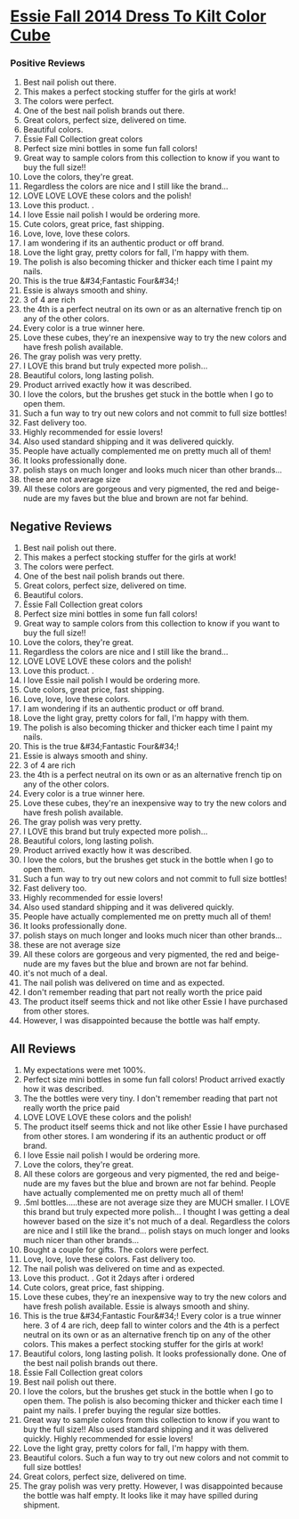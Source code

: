 # [Essie Fall 2014 Dress To Kilt Color Cube](https://products.checkmycream.com/products/Essie-Fall-2014-Dress-To-Kilt-Color-Cube.html)

### Positive Reviews

<ol>
      <li>Best nail polish out there.</li>
      <li>This makes a perfect stocking stuffer for the girls at work!</li>
      <li>The colors were perfect.</li>
      <li>One of the best nail polish brands out there.</li>
      <li>Great colors, perfect size, delivered on time.</li>
      <li>Beautiful colors.</li>
      <li>Èssie Fall Collection  great colors</li>
      <li>Perfect size mini bottles in some fun fall colors!</li>
      <li>Great way to sample colors from this collection to know if you want to buy the full size!!</li>
      <li>Love the colors, they&#x27;re great.</li>
      <li>Regardless the colors are nice and I still like the brand...</li>
      <li>LOVE LOVE LOVE these colors and the polish!</li>
      <li>Love this product. .</li>
      <li>I love Essie nail polish I would be ordering more.</li>
      <li>Cute colors, great price, fast shipping.</li>
      <li>Love, love, love these colors.  </li>
      <li>I am wondering if its an authentic product or off brand.</li>
      <li>Love the light gray, pretty colors for fall, I&#x27;m happy with them.</li>
      <li>The polish is also becoming thicker and thicker each time I paint my nails.</li>
      <li>This is the true &amp;#34;Fantastic Four&amp;#34;!</li>
      <li>Essie is always smooth and shiny.</li>
      <li>3 of 4 are rich</li>
      <li>the 4th is a perfect neutral on its own or as an alternative french tip on any of the other colors.</li>
      <li>Every color is a true winner here.</li>
      <li>Love these cubes, they&#x27;re an inexpensive way to try the new colors and have fresh polish available.</li>
      <li>The gray polish was very pretty.</li>
      <li>I LOVE this brand but truly expected more polish...</li>
      <li>Beautiful colors, long lasting polish.</li>
      <li>Product arrived exactly how it was described.</li>
      <li>I love the colors, but the brushes get stuck in the bottle when I go to open them.</li>
      <li>Such a fun way to try out new colors and not commit to full size bottles!</li>
      <li>Fast delivery too.</li>
      <li>Highly recommended for essie lovers!</li>
      <li>Also used standard shipping and it was delivered quickly.</li>
      <li>People have actually complemented me on pretty much all of them!</li>
      <li>It looks professionally done.</li>
      <li>polish stays on much longer and looks much nicer than other brands...</li>
      <li>these are not average size</li>
      <li>All these colors are gorgeous and very pigmented, the red and beige-nude are my faves but the blue and brown are not far behind.</li>
</ol>


<h2>Negative Reviews</h2>
<ol>
<li> Best nail polish out there.</li>
<li> This makes a perfect stocking stuffer for the girls at work!</li>
<li> The colors were perfect.</li>
<li> One of the best nail polish brands out there.</li>
<li> Great colors, perfect size, delivered on time.</li>
<li> Beautiful colors.</li>
<li> Èssie Fall Collection  great colors</li>
<li> Perfect size mini bottles in some fun fall colors!</li>
<li> Great way to sample colors from this collection to know if you want to buy the full size!!</li>
<li> Love the colors, they&#x27;re great.</li>
<li> Regardless the colors are nice and I still like the brand...</li>
<li> LOVE LOVE LOVE these colors and the polish!</li>
<li> Love this product. .</li>
<li> I love Essie nail polish I would be ordering more.</li>
<li> Cute colors, great price, fast shipping.</li>
<li> Love, love, love these colors.  </li>
<li> I am wondering if its an authentic product or off brand.</li>
<li> Love the light gray, pretty colors for fall, I&#x27;m happy with them.</li>
<li> The polish is also becoming thicker and thicker each time I paint my nails.</li>
<li> This is the true &amp;#34;Fantastic Four&amp;#34;!</li>
<li> Essie is always smooth and shiny.</li>
<li> 3 of 4 are rich</li>
<li> the 4th is a perfect neutral on its own or as an alternative french tip on any of the other colors.</li>
<li> Every color is a true winner here.</li>
<li> Love these cubes, they&#x27;re an inexpensive way to try the new colors and have fresh polish available.</li>
<li> The gray polish was very pretty.</li>
<li> I LOVE this brand but truly expected more polish...</li>
<li> Beautiful colors, long lasting polish.</li>
<li> Product arrived exactly how it was described.</li>
<li> I love the colors, but the brushes get stuck in the bottle when I go to open them.</li>
<li> Such a fun way to try out new colors and not commit to full size bottles!</li>
<li> Fast delivery too.</li>
<li> Highly recommended for essie lovers!</li>
<li> Also used standard shipping and it was delivered quickly.</li>
<li> People have actually complemented me on pretty much all of them!</li>
<li> It looks professionally done.</li>
<li> polish stays on much longer and looks much nicer than other brands...</li>
<li> these are not average size</li>
<li> All these colors are gorgeous and very pigmented, the red and beige-nude are my faves but the blue and brown are not far behind.</li>
<li> it&#x27;s not much of  a deal.  </li>
<li> The nail polish was delivered on time and as expected.</li>
<li> I don&#x27;t remember reading that part not really worth the price paid</li>
<li> The product itself seems thick and not like other Essie I have purchased from other stores.  </li>
<li> However,  I was disappointed because the bottle was half empty.</li>
</ol>

<h2>All Reviews</h2>

<ol>
    <li> My expectations were met 100%.</li>
    <li> Perfect size mini bottles in some fun fall colors! Product arrived exactly how it was described.</li>
    <li> The the bottles were very tiny. I don&#x27;t remember reading that part not really worth the price paid</li>
    <li> LOVE LOVE LOVE these colors and the polish!</li>
    <li> The product itself seems thick and not like other Essie I have purchased from other stores.  I am wondering if its an authentic product or off brand.</li>
    <li> I love Essie nail polish I would be ordering more.</li>
    <li> Love the colors, they&#x27;re great.</li>
    <li> All these colors are gorgeous and very pigmented, the red and beige-nude are my faves but the blue and brown are not far behind. People have actually complemented me on pretty much all of them!</li>
    <li> .5ml bottles.....these are not average size they are MUCH smaller.  I LOVE this brand but truly expected more polish... I thought I was getting a deal however based on the size it&#x27;s not much of  a deal.  Regardless the colors are nice and I still like the brand... polish stays on much longer and looks much nicer than other brands...</li>
    <li> Bought a couple for gifts.  The colors were perfect.</li>
    <li> Love, love, love these colors.  Fast delivery too.</li>
    <li> The nail polish was delivered on time and as expected.</li>
    <li> Love this product. . Got it 2days after i ordered</li>
    <li> Cute colors, great price, fast shipping.</li>
    <li> Love these cubes, they&#x27;re an inexpensive way to try the new colors and have fresh polish available. Essie is always smooth and shiny.</li>
    <li> This is the true &amp;#34;Fantastic Four&amp;#34;! Every color is a true winner here. 3 of 4 are rich, deep fall to winter colors and the 4th is a perfect neutral on its own or as an alternative french tip on any of the other colors. This makes a perfect stocking stuffer for the girls at work!</li>
    <li> Beautiful colors, long lasting polish. It looks professionally done. One of the best nail polish brands out there.</li>
    <li> Èssie Fall Collection  great colors</li>
    <li> Best nail polish out there.</li>
    <li> I love the colors, but the brushes get stuck in the bottle when I go to open them. The polish is also becoming thicker and thicker each time I paint my nails. I prefer buying the regular size bottles.</li>
    <li> Great way to sample colors from this collection to know if you want to buy the full size!! Also used standard shipping and it was delivered quickly. Highly recommended for essie lovers!</li>
    <li> Love the light gray, pretty colors for fall, I&#x27;m happy with them.</li>
    <li> Beautiful colors. Such a fun way to try out new colors and not commit to full size bottles!</li>
    <li> Great colors, perfect size, delivered on time.</li>
    <li> The gray polish was very pretty. However,  I was disappointed because the bottle was half empty. It looks like it may have spilled during shipment.</li>
</ol>




